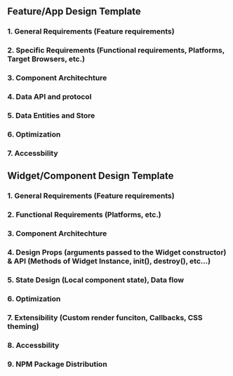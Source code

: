 ## Feature/App Design Template

### 1. General Requirements (Feature requirements)

### 2. Specific Requirements (Functional requirements, Platforms, Target Browsers, etc.)

### 3. Component Architechture

### 4. Data API and protocol

### 5. Data Entities and Store

### 6. Optimization

### 7. Accessbility

## Widget/Component Design Template

### 1. General Requirements (Feature requirements)

### 2. Functional Requirements (Platforms, etc.)

### 3. Component Architechture

### 4. Design Props (arguments passed to the Widget constructor) & API (Methods of Widget Instance, init(), destroy(), etc...)

### 5. State Design (Local component state), Data flow

### 6. Optimization

### 7. Extensibility (Custom render funciton, Callbacks, CSS theming)

### 8. Accessbility

### 9. NPM Package Distribution
